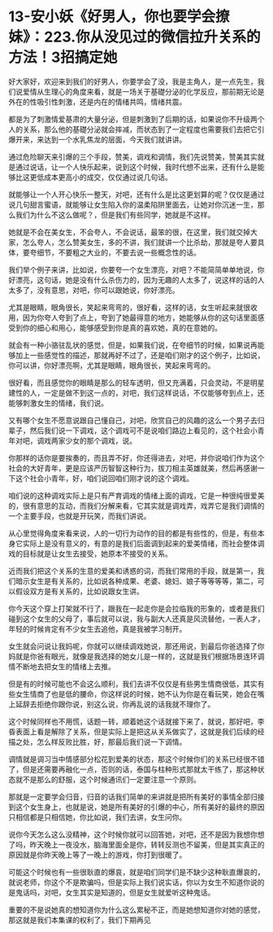 # 13-安小妖《好男人，你也要学会撩妹》：223.你从没见过的微信拉升关系的方法！3招搞定她

好大家好，欢迎来到我们的好男人，你要学会了没，我是主角人，是一点先生，我们说爱情从生理心的角度来看，就是一场关于基礎分泌的化学反应，那前期无论是外在的性吸引性刺激，还是内在的情绪共鸣，情绪共震。

都是为了刺激情爱基肃的大量分泌，但是刺激到了后期的话，如果说你不升级两个人的关系，那么他的基礎分泌就会摔减，而状态到了一定程度也需要我们去把它引爆开来，来达到一个水乳焦龙的层面，今天我们就讲讲。

通过危险聊天来引爆的三个手段，赞美，调戏和调情，我们先说赞美，赞美其实就是通过说话，让一个人快乐起来，说到这个时候，我时代想不出来，还有什么是能够比这更低成本更高小的成交，仅仅通过说几句话。

就能够让一个人开心快乐一整天，对吧，还有什么是比这更划算的呢？仅仅是通过说几句甜言蜜语，就能够让女生陷入你的温柔陷阱里面去，让她对你沉迷一生，那么我们为什么不这么做呢？，但是我们有些同学，她就是不这样。

她就是不会在美女生，不会夸人，不会说话，最笨的很，在这里，我们就交掉大家，怎么夸人，怎么赞美女生，多的不讲，我们就讲一个比杀劫，那就是夸人要具体，要夸细节，不要粗之大业的，不要去说一些概念性的话。

我们举个例子来讲，比如说，你要夸一个女生漂亮，对吧？不能简简单单地说，你好漂亮，这句话，她是没有什么杀伤力的，因为无趣的人太多了，说这样的话的人太多了，没有意思，对吧，你可以跟她说，你好漂亮。

尤其是眼睛，眼角很长，笑起来弯弯的，很好看，这样的话，女生听起来就很收用，因为你夸人夸到了点上，夸到了她最得意的地方，她能够从你的这句话里面感受到你的细心和用心，能够感受到你是真的喜欢她，真的在意她的。

就会有一种小骆驻乱状的感觉，但是，如果我们说，在夸细节的时候，如果说再能够加上一些感觉性的描述，那就再好不过了，还是咱们刚才的这个例子，比如说，你可以讲，你好漂亮啊，尤其是眼睛，眼角很长，笑起来弯弯的。

很好看，而且感觉你的眼睛是那么的轻车透明，但又充满着，只会灵动，不是明星建性的人，一定是做不到这一点的，对吧，我们这样说话，不仅能够夸到点上，还能够刺激女生的情绪，我们说。

又有哪个女生不愿意说跟自己懂自己，对吧，欣赏自己的风趣的这么一个男子去归辈子，然后我们说一下调戏，这个调戏可不是说咱们路边上看见的，这个社会小青年对吧，调戏两家少女的那个调戏，说。

你那样的话你是要挨奏的，而且弄不好，你还得进去，对吧，并你说咱们作为这个社会的大好青年，更是应该严历智智这种行为，拔刀相主英雄就美，然后再感谢一下这个社会小青年，好，咱们说回咱们刚才说的这个调戏。

咱们说的这种调戏实际上是只有严育调戏的情绪上面的调戏，它是一种很纯很爱美的，很有意思的互动，而我们分解来看，它其实就是调戏弄，戏弄它是我们调情的一个主要手段，也就是开玩笑，而我们讲说。

从心里觉得角度来看来说，人的一切行为动作的目的都是有些性的，但是，有些本身它实际上是没有意义的，有意的是我们后面调到起来的爱美情绪，而社会整体调戏的目标就是让女生去接受，她原本不接受的关系。

近而我们把这个关系的生意的爱美和诱惑的词，而我们常用的手段，就是第一，我们暗示女生是有关系的，比如说各种成果、老婆、媳妇、娘子等等等等，第二，可以假设双方是有关系的，比如说跟女生讲。

你今天这个穿上打架就不行了，跟我在一起走你是会拉临我的形象的，或者是我们碰到这个女生的父母了，事后就可以说，我与副大人还真是风流替他，一表人才，年轻的时候肯定有不少女生去追他，真是我被学习制开。

女生就会问说让我妈呢，你就可以继续调戏她说，那还用说，到最后你爸选择了你妈就是你爸有眼光，就像是我选择的她女儿是一样的，这就是我们根据场景连环调情不断地去把女生的情绪上去推。

但是有的时候可能也不会这么顺利，我们去讲不仅仅是有些男生情商很低，其实有些女生情商了也是低的腰命，你这样说的时候，她不认为你是在看玩笑，她会在嘴上延辞去拒绝你跟你说，别这么说，你再乱说的话我就不理你了。

这个时候同样也不用慌，话题一转，顺着她这个话就接下来了，就说，那好吧，李昏表面上看是解除了关系，但是实际上是把这从关系做实了，这就是我们后续的经描之处，怎么样反败比胜，好，那最后我们说一下调情。

调情就是调习当中情感部分松花到爱美的状态，那这个时候你们的关系已经很不错了，但是还需要再融化一点，否则的话，泰国与柱种形式那就太干练了，那这种状态就不是那么的舒服，这个时候通讯们一定要注意一个原则。

那就是一定要学会归音，归音的话我们简单的来讲就是把所有美好的事情全部归接到这个女生身上，也就是说，她是所有美好的引爆的中心，所有美好的最终的原因只相信都是只相信她，你比如说，我们去讲，女生问你。

说你今天怎么这么没精神，这个时候你就可以回答她，对吧，还不是因为我想你想了吗，昨天晚上一夜没水，脑海里面全是你，转转反测也不留美，但是其实真正的原因就是你昨天晚上等了一晚上的游戏，你打到很暖了。

可能这个时候也有一些很耿直的爆哀，就是咱们同学们是不缺少这种耿直爆哀的，就说老师，你这个不是欺骗吗，但是实际上我们说实话，你以为女生不知道你说的是鬼话吗，对吧，女生其实是知道的，但是女生就爱听这种鬼话。

重要的不是说她真的想知道你为什么这么累秘不正，而是她想知道你对她的感觉，那这就是我们本集课的权利了，我们下期再见